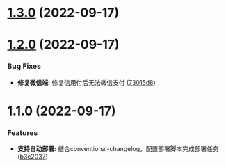 # [1.3.0](https://github.com/AaronCxh/automaticDeployment/compare/v1.2.0...v1.3.0) (2022-09-17)



# [1.2.0](https://github.com/AaronCxh/automaticDeployment/compare/v1.1.0...v1.2.0) (2022-09-17)


### Bug Fixes

* **修复微信端:** 修复信用付后无法微信支付 ([73015d8](https://github.com/AaronCxh/automaticDeployment/commit/73015d8f6c8266a6cc8acea25fb9b080b4386292))



# 1.1.0 (2022-09-17)


### Features

* **支持自动部署:** 结合conventional-changelog，配置部署脚本完成部署任务 ([b3c2037](https://github.com/AaronCxh/automaticDeployment/commit/b3c20378da098c20ccfb4818a8ddaf62f2fa757e))



